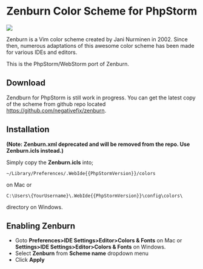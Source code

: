 # Zenburn Color Scheme for PhpStorm 

![](https://github.com/negativefix/zenburn/blob/master/screenshots/html.png)

Zenburn is a Vim color scheme created by Jani Nurminen in 2002. Since then, numerous adaptations of this awesome color scheme has been made for various IDEs and editors.

This is the PhpStorm/WebStorm port of Zenburn.

## Download
Zendburn for PhpStorm is still work in progress. You can get the latest copy of the scheme from github repo located https://github.com/negativefix/zenburn.

## Installation
__(Note: Zenburn.xml deprecated and will be removed from the repo. Use Zenburn.icls instead.)__

Simply copy the __Zenburn.icls__ into;

	~/Library/Preferences/.WebIde{{PhpStormVersion}}/colors

on Mac or 

	C:\Users\{YourUsername}\.WebIde{{PhpStormVersion}}\config\colors\ 

directory on Windows.

## Enabling Zenburn
* Goto __Preferences>IDE Settings>Editor>Colors & Fonts__ on Mac or
__Settings>IDE Settings>Editor>Colors & Fonts__ on Windows.
* Select __Zenburn__ from __Scheme name__ dropdown menu
* Click __Apply__
